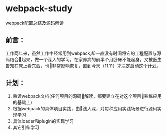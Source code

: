 # webpack-study
webpack配置总结及源码解读

##   前言：

工作两年来，虽然工作中经常用到webpack,却一直没有时间将它的工程配置与源码结合起来，做一个深入的学习，在家养病的前半个月卧床不能起身，又被医生告知在床上看东西，也非常影响恢复，直到今天（11.11）才决定启动这个计划。

##   计划：
1. 熟读webpack文档(任何项目的源码解读，都要建立在对这个项目熟练应用的基础上)
2. 根据webpack的具体项目实践，由浅入深，对每种应用实践场景进行源码实现学习
3. 具体loader和plugin的实现学习
4. 其它引伸学习